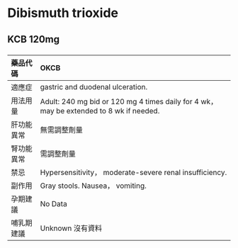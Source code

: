 # Dibismuth trioxide

## KCB 120mg

##### 

| 藥品代碼   | OKCB                                                                                    |
|:-----------|:----------------------------------------------------------------------------------------|
| 適應症     | gastric and duodenal ulceration.                                                        |
| 用法用量   | Adult: 240 mg bid or 120 mg 4 times daily for 4 wk， may be extended to 8 wk if needed. |
| 肝功能異常 | 無需調整劑量                                                                            |
| 腎功能異常 | 需調整劑量                                                                              |
| 禁忌       | Hypersensitivity， moderate-severe renal insufficiency.                                 |
| 副作用     | Gray stools. Nausea， vomiting.                                                         |
| 孕期建議   | No Data                                                                                 |
| 哺乳期建議 | Unknown 沒有資料                                                                        |

